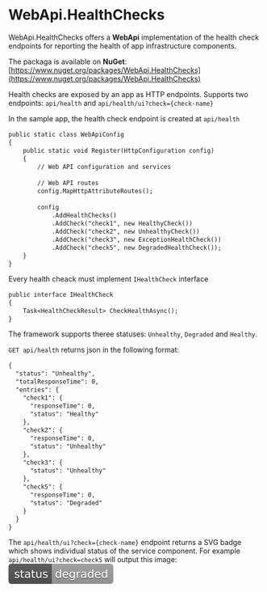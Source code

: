 # WebApi.HealthChecks

WebApi.HealthChecks offers a **WebApi** implementation of the health check endpoints for reporting the health of app infrastructure components.

The packaga is available on **NuGet**: [https://www.nuget.org/packages/WebApi.HealthChecks](https://www.nuget.org/packages/WebApi.HealthChecks)

Health checks are exposed by an app as HTTP endpoints.
Supports two endpoints: `api/health` and `api/health/ui?check={check-name}`


In the sample app, the health check endpoint is created at `api/health`
```
public static class WebApiConfig
{
    public static void Register(HttpConfiguration config)
    {
        // Web API configuration and services

        // Web API routes
        config.MapHttpAttributeRoutes();

        config
            .AddHealthChecks()
            .AddCheck("check1", new HealthyCheck())
            .AddCheck("check2", new UnhealthyCheck())
            .AddCheck("check3", new ExceptionHealthCheck())
            .AddCheck("check5", new DegradedHealthCheck());
    }
}
```

Every health cheack must implement `IHealthCheck` interface
```
public interface IHealthCheck
{
    Task<HealthCheckResult> CheckHealthAsync();
}
```
The framework supports theree statuses: `Unhealthy`, `Degraded` and `Healthy`.

`GET api/health` returns json in the following format:
```
{
  "status": "Unhealthy",
  "totalResponseTime": 0,
  "entries": {
    "check1": {
      "responseTime": 0,
      "status": "Healthy"
    },
    "check2": {
      "responseTime": 0,
      "status": "Unhealthy"
    },
    "check3": {
      "status": "Unhealthy"
    },
    "check5": {
      "responseTime": 0,
      "status": "Degraded"
    }
  }
}
```
The `api/health/ui?check={check-name}` endpoint returns a SVG badge which shows individual status of the service component.
For example `api/health/ui?check=check5` will output this image: ![degraded](/src/WebApi.HealthChecks/Content/status-degraded-lightgrey.svg)
